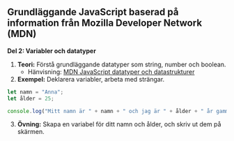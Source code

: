 ## Grundläggande JavaScript baserad på information från Mozilla Developer Network (MDN)

**Del 2: Variabler och datatyper**
1. **Teori:** Förstå grundläggande datatyper som string, number och boolean.
   - Hänvisning: [MDN JavaScript datatyper och datastrukturer](https://developer.mozilla.org/sv-SE/docs/Web/JavaScript/Guide/Grammar_and_types)
2. **Exempel:** Deklarera variabler, arbeta med strängar.
```javascript
let namn = "Anna";
let ålder = 25;

console.log("Mitt namn är " + namn + " och jag är " + ålder + " år gammal.");
```
3. **Övning:** Skapa en variabel för ditt namn och ålder, och skriv ut dem på skärmen.
